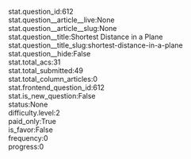 stat.question_id:612  
stat.question__article__live:None  
stat.question__article__slug:None  
stat.question__title:Shortest Distance in a Plane  
stat.question__title_slug:shortest-distance-in-a-plane  
stat.question__hide:False  
stat.total_acs:31  
stat.total_submitted:49  
stat.total_column_articles:0  
stat.frontend_question_id:612  
stat.is_new_question:False  
status:None  
difficulty.level:2  
paid_only:True  
is_favor:False  
frequency:0  
progress:0  
